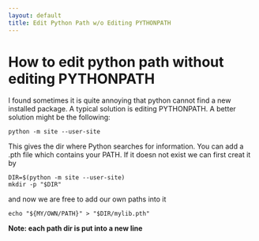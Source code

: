 ```yaml
---
layout: default
title: Edit Python Path w/o Editing PYTHONPATH
---
```


# How to edit python path without editing PYTHONPATH

I found sometimes it is quite annoying that python cannot find a new installed package. A typical solution is editing PYTHONPATH. A better solution might be the following: 

```
python -m site --user-site
```

This gives the dir where Python searches for information. You can add a .pth file which contains your PATH. If it doesn not exist we can first creat it by 

```
DIR=$(python -m site --user-site)
mkdir -p "$DIR"
```

and now we are free to add our own paths into it 

```
echo "${MY/OWN/PATH}" > "$DIR/mylib.pth"
```

**Note: each path dir is put into a new line**
